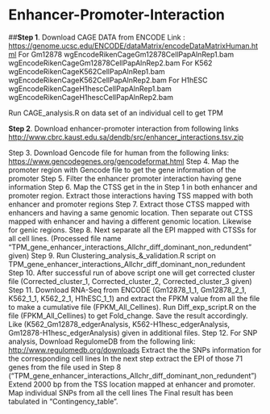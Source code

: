 # Enhancer-Promoter-Interaction
##**Step 1**. Download CAGE DATA from ENCODE
Link : https://genome.ucsc.edu/ENCODE/dataMatrix/encodeDataMatrixHuman.html
For Gm12878
wgEncodeRikenCageGm12878CellPapAlnRep1.bam
wgEncodeRikenCageGm12878CellPapAlnRep2.bam
For K562
wgEncodeRikenCageK562CellPapAlnRep1.bam
wgEncodeRikenCageK562CellPapAlnRep2.bam
For H1hESC
wgEncodeRikenCageH1hescCellPapAlnRep1.bam
wgEncodeRikenCageH1hescCellPapAlnRep2.bam

Run CAGE_analysis.R on data set of an individual cell to get TPM

**Step 2**. Download enhancer-promoter interaction from following links
http://www.cbrc.kaust.edu.sa/dendb/src/enhancer_interactions.tsv.zip

Step 3. Download Gencode file for human from the following links:
https://www.gencodegenes.org/gencodeformat.html
Step 4. Map the promoter region with Gencode file to get the gene information of the promoter
Step 5. Filter the enhancer promoter interaction having gene information
Step 6. Map the CTSS get in the in Step 1 in both enhancer and promoter region. Extract those interactions having TSS mapped with both enhancer and promoter regions
Step 7. Extract those CTSS mapped with enhancers and having a same genomic location. Then separate out CTSS mapped with enhancer and having a different genomic location. Likewise for genic regions.
Step 8. Next separate all the EPI mapped with CTSSs for all cell lines. (Processed file name “TPM_gene_enhancer_interactions_Allchr_diff_dominant_non_redundent” given) 
Step 9. Run Clustering_analysis_&_validation.R script on TPM_gene_enhancer_interactions_Allchr_diff_dominant_non_redundent
Step 10. After successful run of above script one will get corrected cluster file (Corrected_cluster_1, Corrected_cluster_2,  Corrected_cluster_3 given)
Step 11. Download RNA-Seq from ENCODE (Gm12878_1_1, Gm12878_2_1, K562_1_1, K562_2_1, H1hESC_1_1) and extract the FPKM value from all the file to make a cumulative file (FPKM_All_Cellines). Run Diff_exp_script.R on the file (FPKM_All_Cellines) to get Fold_change. Save the result accordingly. Like (K562_Gm12878_edgerAnalysis, K562-H1hesc_edgerAnalysis, Gm12878-H1hesc_edgerAnalysis) given in additional files.
Step 12. For SNP analysis, Download RegulomeDB from the following link:
http://www.regulomedb.org/downloads
Extract the the SNPs information for the corresponding cell lines
In the next step extract the EPI of those 71 genes from the file used in Step 8 (“TPM_gene_enhancer_interactions_Allchr_diff_dominant_non_redundent”)
Extend 2000 bp from the TSS location mapped at enhancer and promoter.
Map individual SNPs from all the cell lines
The Final result has been tabulated in “Contingency_table”.

